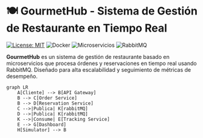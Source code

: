 # 🍽️ GourmetHub - Sistema de Gestión de Restaurante en Tiempo Real

[![License:
MIT](https://img.shields.io/badge/License-MIT-yellow.svg)](https://opensource.org/licenses/MIT)
![Docker](https://img.shields.io/badge/Docker-Containers-blue)
![Microservicios](https://img.shields.io/badge/Architecture-Microservices-green)
![RabbitMQ](https://img.shields.io/badge/Apache_rabbitMQ-Streaming-orange)

**GourmetHub** es un sistema de gestión de restaurante basado en microservicios
que procesa órdenes y reservaciones en tiempo real usando RabbitMQ. Diseñado
para alta escalabilidad y seguimiento de métricas de desempeño.

```mermaid
graph LR
    A[Cliente] --> B[API Gateway]
    B --> C[Order Service]
    B --> D[Reservation Service]
    C -->|Publica| K[rabbitMQ]
    D -->|Publica| K[rabbitMQ]
    K -->|Consume| E[Tracking Service]
    E --> G[Dashboard]
    H[Simulator] --> B
```

<!-- El api gateway implementa un reverse proxy, -->
